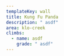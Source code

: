 ```yaml
---
templateKey: wall
title: Kung Fu Panda
description: " asdf"
area: klo-creek
climbs:
  - name: asdf
    grade: " asdf"
---
```

